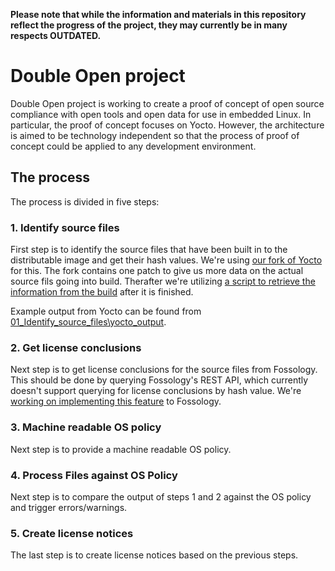 __Please note that while the information and materials in this repository reflect the progress of the project, they may currently be in many respects OUTDATED.__

# Double Open project

Double Open project is working to create a proof of concept of open source compliance with open tools and open data for use in embedded Linux. In particular, the proof of concept focuses on Yocto. However, the architecture is aimed to be technology independent so that the process of proof of concept could be applied to any development environment.

## The process

The process is divided in five steps:

### 1. Identify source files

First step is to identify the source files that have been built in to the distributable image and get their hash values. We're using [our fork of Yocto](https://github.com/doubleopen-project/yocto) for this. The fork contains one patch to give us more data on the actual source fils going into build. Therafter we're utilizing [a script to retrieve the information from the build](https://github.com/doubleopen-project/yocto-hash-list) after it is finished.  

Example output from Yocto can be found from [01_Identify_source_files\yocto_output](01_Identify_source_files/yocto_output).

### 2. Get license conclusions

Next step is to get license conclusions for the source files from Fossology. This should be done by querying Fossology's REST API, which currently doesn't support querying for license conclusions by hash value. We're [working on implementing this feature](https://github.com/doubleopen-project/fossology) to Fossology.

### 3. Machine readable OS policy

Next step is to provide a machine readable OS policy.

### 4. Process Files against OS Policy

Next step is to compare the output of steps 1 and 2 against the OS policy and trigger errors/warnings.

### 5. Create license notices

The last step is to create license notices based on the previous steps.
